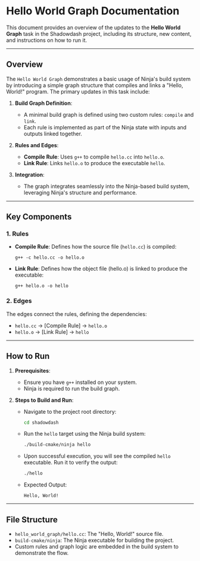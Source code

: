 # Hello World Graph Documentation

This document provides an overview of the updates to the **Hello World Graph** task in the Shadowdash project, including its structure, new content, and instructions on how to run it.

---

## **Overview**

The `Hello World Graph` demonstrates a basic usage of Ninja's build system by introducing a simple graph structure that compiles and links a "Hello, World!" program. The primary updates in this task include:

1. **Build Graph Definition**:
    - A minimal build graph is defined using two custom rules: `compile` and `link`.
    - Each rule is implemented as part of the Ninja state with inputs and outputs linked together.

2. **Rules and Edges**:
    - **Compile Rule**: Uses `g++` to compile `hello.cc` into `hello.o`.
    - **Link Rule**: Links `hello.o` to produce the executable `hello`.

3. **Integration**:
    - The graph integrates seamlessly into the Ninja-based build system, leveraging Ninja's structure and performance.

---

## **Key Components**

### 1. **Rules**

- **Compile Rule**: Defines how the source file (`hello.cc`) is compiled:
  ```plaintext
  g++ -c hello.cc -o hello.o

- **Link Rule**: Defines how the object file (hello.o) is linked to produce the executable:
  ```plaintext
  g++ hello.o -o hello

### 2. **Edges**

The edges connect the rules, defining the dependencies:
- `hello.cc` → [Compile Rule] → `hello.o`
- `hello.o` → [Link Rule] → `hello`

---

## **How to Run**

1. **Prerequisites**:
    - Ensure you have `g++` installed on your system.
    - Ninja is required to run the build graph.

2. **Steps to Build and Run**:
    - Navigate to the project root directory:
      ```bash
      cd shadowdash
      ```
    - Run the `hello` target using the Ninja build system:
      ```bash
      ./build-cmake/ninja hello
      ```
    - Upon successful execution, you will see the compiled `hello` executable. Run it to verify the output:
      ```bash
      ./hello
      ```
    - Expected Output:
      ```plaintext
      Hello, World!
      ```

---

## **File Structure**

- `hello_world_graph/hello.cc`: The "Hello, World!" source file.
- `build-cmake/ninja`: The Ninja executable for building the project.
- Custom rules and graph logic are embedded in the build system to demonstrate the flow.
